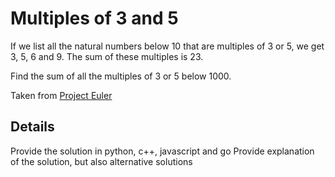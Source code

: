 # Multiples of 3 and 5

If we list all the natural numbers below 10 that are multiples of 3 or 5, we get 3, 5, 6 and 9. The sum of these multiples is 23.

Find the sum of all the multiples of 3 or 5 below 1000.

Taken from [Project Euler](https://projecteuler.net/problem=1)

## Details

Provide the solution in python, c++, javascript and go
Provide explanation of the solution, but also alternative solutions
